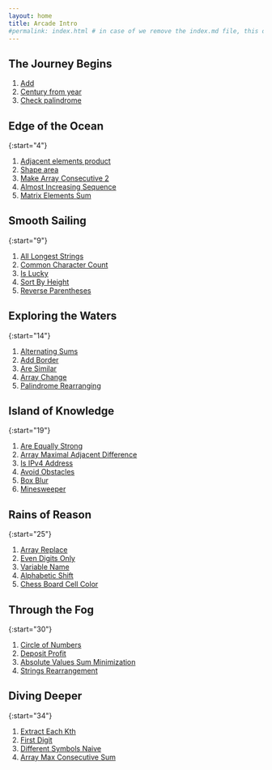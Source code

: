 ```yaml
---
layout: home
title: Arcade Intro
#permalink: index.html # in case of we remove the index.md file, this doc will be the index page
---
```


## The Journey Begins

1. [Add](1_add/README.html)
1. [Century from year](2_centuryFromYear/README.html)
1. [Check palindrome](3_checkPalindrome/README.html)

## Edge of the Ocean

{:start="4"}

1. [Adjacent elements product](4_adjacentElementsProduct/README.html)
1. [Shape area](5_shapeArea/README.html)
1. [Make Array Consecutive 2](6_makeArrayConsecutive2/README.html)
1. [Almost Increasing Sequence](7_almostIncreasingSequence/README.html)
1. [Matrix Elements Sum](8_matrixElementsSum/README.html)

## Smooth Sailing

{:start="9"}

1. [All Longest Strings](9_allLongestStrings/README.html)
1. [Common Character Count](10_commonCharacterCount/README.html)
1. [Is Lucky](11_isLucky/README.html)
1. [Sort By Height](12_sortByHeight/README.html)
1. [Reverse Parentheses](13_reverseParentheses/README.html)

## Exploring the Waters

{:start="14"}

1. [Alternating Sums](14_alternatingSums/README.html)
1. [Add Border](15_addBorder/README.html)
1. [Are Similar](16_areSimilar/README.html)
1. [Array Change](17_arrayChange/README.html)
1. [Palindrome Rearranging](18_palindromeRearranging/README.html)

## Island of Knowledge

{:start="19"}

1. [Are Equally Strong](19_areEquallyStrong/README.html)
1. [Array Maximal Adjacent Difference](20_arrayMaximalAdjacentDifference/README.html)
1. [Is IPv4 Address](21_isIPv4Address/README.html)
1. [Avoid Obstacles](22_avoidObstacles/README.html)
1. [Box Blur](23_boxBlur/README.html)
1. [Minesweeper](24_minesweeper/README.html)

## Rains of Reason

{:start="25"}

1. [Array Replace](25_arrayReplace/README.html)
1. [Even Digits Only](26_evenDigitsOnly/README.html)
1. [Variable Name](27_variableName/README.html)
1. [Alphabetic Shift](28_alphabeticShift/README.html)
1. [Chess Board Cell Color](29_chessBoardCellColor/README.html)

## Through the Fog

{:start="30"}

1. [Circle of Numbers](30_circleOfNumbers/README.html)
1. [Deposit Profit](31_depositProfit/README.html)
1. [Absolute Values Sum Minimization](32_absoluteValuesSumMinimization/README.html)
1. [Strings Rearrangement](33_stringsRearrangement/README.html)

## Diving Deeper

{:start="34"}

1. [Extract Each Kth](34_extractEachKth/README.html)
1. [First Digit](35_firstDigit/README.html)
1. [Different Symbols Naive](36_differentSymbolsNaive/README.html)
1. [Array Max Consecutive Sum](37_arrayMaxConsecutiveSum/README.html)
